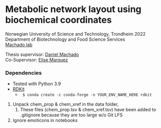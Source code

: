 # Metabolic network layout using biochemical coordinates
Norwegian University of Science and Technology, Trondheim 2022\
Department of Biotechnology and Food Science Services\
[Machado lab](https://www.ntnu.edu/ibt/research/computational-biology/#/view/about) 


Thesis supervisor: [Daniel Machado](https://github.com/cdanielmachado/)\
Co-Supervisor: [Elise Marquez](https://github.com/emarquezz/)

### Dependencies
- Tested with Python 3.9
- [RDKit](https://www.rdkit.org/docs/Install.html)
  - ``` $ conda create -c conda-forge -n YOUR_ENV_NAME_HERE rdkit```




1. Unpack chem_prop & chem_xref in the data folder,
   1. These files (chem_prop.tsv & chem_xref.tsv) have been added to 
   .gitignore because they are too large w/o Git LFS 
2. Ignore emoticons in notebooks

